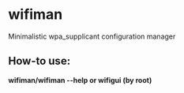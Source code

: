 # wifiman
Minimalistic wpa_supplicant configuration manager

## How-to use:

**wifiman/wifiman --help or wifigui (by root)**
